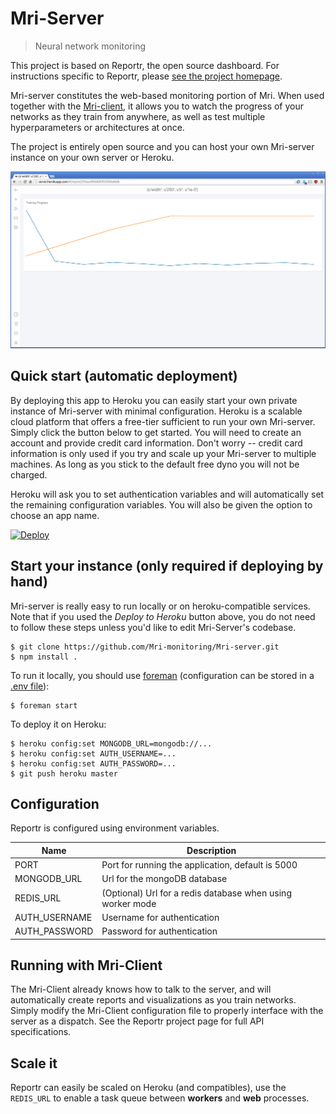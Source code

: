 Mri-Server
=========

> Neural network monitoring

This project is based on Reportr, the open source dashboard. For instructions specific to Reportr, please [see the project homepage](https://github.com/Reportr/dashboard).

Mri-server constitutes the web-based monitoring portion of Mri. When used together with the [Mri-client](https://github.com/Reportr), it allows you to watch the progress of your networks as they train from anywhere, as well as test multiple hyperparameters or architectures at once.

The project is entirely open source and you can host your own Mri-server instance on your own server or Heroku. 

[![Screen Preview](./preview.png)](./preview.png)

## Quick start (automatic deployment)
By deploying this app to Heroku you can easily start your own private instance of Mri-server with minimal configuration. Heroku is a scalable cloud platform that offers a free-tier sufficient to run your own Mri-server. Simply click the button below to get started. You will need to create an account and provide credit card information. Don't worry -- credit card information is only used if you try and scale up your Mri-server to multiple machines. As long as you stick to the default free dyno you will not be charged.

Heroku will ask you to set authentication variables and will automatically set the remaining configuration variables. You will also be given the option to choose an app name.

[![Deploy](https://www.herokucdn.com/deploy/button.png)](https://heroku.com/deploy)

## Start your instance (only required if deploying by hand)

Mri-server is really easy to run locally or on heroku-compatible services. Note that if you used the *Deploy to Heroku* button above, you do not need to follow these steps unless you'd like to edit Mri-Server's codebase.

```
$ git clone https://github.com/Mri-monitoring/Mri-server.git 
$ npm install .
```

To run it locally, you should use [foreman](http://ddollar.github.io/foreman/) (configuration can be stored in a [.env file](https://devcenter.heroku.com/articles/config-vars#local-setup)):

```
$ foreman start
```

To deploy it on Heroku:

```
$ heroku config:set MONGODB_URL=mongodb://...
$ heroku config:set AUTH_USERNAME=...
$ heroku config:set AUTH_PASSWORD=...
$ git push heroku master
```

## Configuration

Reportr is configured using environment variables. 

| Name | Description |
| ---- | ----------- |
| PORT | Port for running the application, default is 5000 |
| MONGODB_URL | Url for the mongoDB database |
| REDIS_URL | (Optional) Url for a redis database when using worker mode |
| AUTH_USERNAME | Username for authentication |
| AUTH_PASSWORD | Password for authentication |

## Running with Mri-Client
The Mri-Client already knows how to talk to the server, and will automatically create reports and visualizations as you train networks. Simply modify the Mri-Client configuration file to properly interface with the server as a dispatch. See the Reportr project page for full API specifications.

## Scale it

Reportr can easily be scaled on Heroku (and compatibles), use the `REDIS_URL` to enable a task queue between **workers** and **web** processes.
